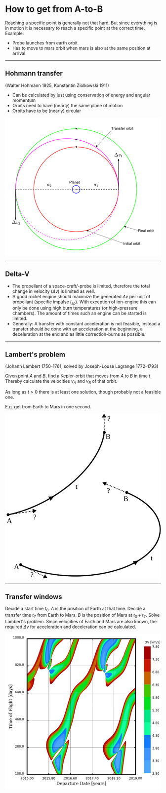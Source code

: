 
# How to get from A-to-B

Reaching a specific point is generally not that hard. But since everything is in motion it is necessary to reach a specific point at the correct time.
Example:
- Probe launches from earth orbit
- Has to move to mars orbit when mars is also at the same position at arrival

---

## Hohmann transfer

(Walter Hohmann 1925, Konstantin Ziolkowski 1911)
- Can be calculated by just using conservation of energy and angular momentum
- Orbits need to have (nearly) the same plane of motion
- Orbits have to be (nearly) circular

![bg right:45% height:550](./hohmann-transfer.png)

---

## Delta-V

- The propellant of a space-craft/-probe is limited, therefore the total change in velocity ($\Delta v$) is limited as well.
- A good rocket engine should maximize the generated $\Delta v$ per unit of propellant (specific impulse $I_{sp}$). With exception of ion-engine this can only be done using high burn temperatures (or high-pressure chambers). The amount of times such an engine can be started is limited.
- Generally: A transfer with constant acceleration is not feasible, instead a transfer should be done with an acceleration at the beginning, a deceleration at the end and as little correction-burns as possible.

---

## Lambert's problem

(Johann Lambert 1750-1761, solved by Joseph-Louse Lagrange 1772-1793)

Given point $A$ and $B$, find a Kepler-orbit that moves from $A$ to $B$ in time $t$. Thereby calculate the velocities $v_A$ and $v_B$ of that orbit.

As long as $t > 0$ there is at least one solution, though probably not a feasible one.

E.g. get from Earth to Mars in one second.

![bg right:40% height:500](./lambert.svg)

---

## Transfer windows

Decide a start time $t_0$.
$A$ is the position of Earth at that time.
Decide a transfer time $t_T$ from Earth to Mars.
$B$ is the position of Mars at $t_0 + t_T$.
Solve Lambert's problem.
Since velocities of Earth and Mars are also known, the required $\Delta v$ for acceleration and deceleration can be calculated.

![bg right:60% height:700](./earth-mars.png)